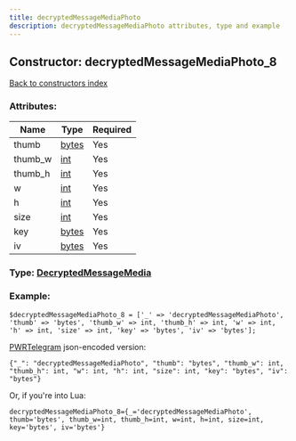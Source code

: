 ```yaml
---
title: decryptedMessageMediaPhoto
description: decryptedMessageMediaPhoto attributes, type and example
---
```

## Constructor: decryptedMessageMediaPhoto\_8  
[Back to constructors index](index.md)



### Attributes:

| Name     |    Type       | Required |
|----------|---------------|----------|
|thumb|[bytes](../types/bytes.md) | Yes|
|thumb\_w|[int](../types/int.md) | Yes|
|thumb\_h|[int](../types/int.md) | Yes|
|w|[int](../types/int.md) | Yes|
|h|[int](../types/int.md) | Yes|
|size|[int](../types/int.md) | Yes|
|key|[bytes](../types/bytes.md) | Yes|
|iv|[bytes](../types/bytes.md) | Yes|



### Type: [DecryptedMessageMedia](../types/DecryptedMessageMedia.md)


### Example:

```
$decryptedMessageMediaPhoto_8 = ['_' => 'decryptedMessageMediaPhoto', 'thumb' => 'bytes', 'thumb_w' => int, 'thumb_h' => int, 'w' => int, 'h' => int, 'size' => int, 'key' => 'bytes', 'iv' => 'bytes'];
```  

[PWRTelegram](https://pwrtelegram.xyz) json-encoded version:

```
{"_": "decryptedMessageMediaPhoto", "thumb": "bytes", "thumb_w": int, "thumb_h": int, "w": int, "h": int, "size": int, "key": "bytes", "iv": "bytes"}
```


Or, if you're into Lua:  


```
decryptedMessageMediaPhoto_8={_='decryptedMessageMediaPhoto', thumb='bytes', thumb_w=int, thumb_h=int, w=int, h=int, size=int, key='bytes', iv='bytes'}

```


